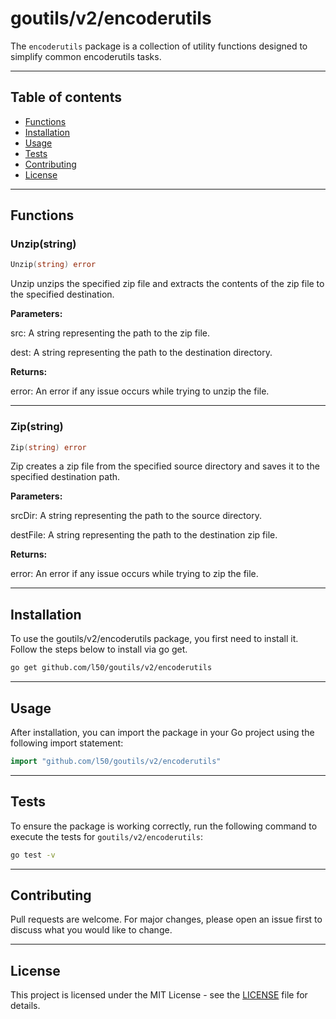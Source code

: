 # goutils/v2/encoderutils

The `encoderutils` package is a collection of utility functions
designed to simplify common encoderutils tasks.

---

## Table of contents

- [Functions](#functions)
- [Installation](#installation)
- [Usage](#usage)
- [Tests](#tests)
- [Contributing](#contributing)
- [License](#license)

---

## Functions

### Unzip(string)

```go
Unzip(string) error
```

Unzip unzips the specified zip file and extracts the contents of the
zip file to the specified destination.

**Parameters:**

src: A string representing the path to the zip file.

dest: A string representing the path to the destination directory.

**Returns:**

error: An error if any issue occurs while trying to unzip the file.

---

### Zip(string)

```go
Zip(string) error
```

Zip creates a zip file from the specified source directory and saves it to the
specified destination path.

**Parameters:**

srcDir: A string representing the path to the source directory.

destFile: A string representing the path to the destination zip file.

**Returns:**

error: An error if any issue occurs while trying to zip the file.

---

## Installation

To use the goutils/v2/encoderutils package, you first need to install it.
Follow the steps below to install via go get.

```bash
go get github.com/l50/goutils/v2/encoderutils
```

---

## Usage

After installation, you can import the package in your Go project
using the following import statement:

```go
import "github.com/l50/goutils/v2/encoderutils"
```

---

## Tests

To ensure the package is working correctly, run the following
command to execute the tests for `goutils/v2/encoderutils`:

```bash
go test -v
```

---

## Contributing

Pull requests are welcome. For major changes,
please open an issue first to discuss what
you would like to change.

---

## License

This project is licensed under the MIT
License - see the [LICENSE](../LICENSE)
file for details.
